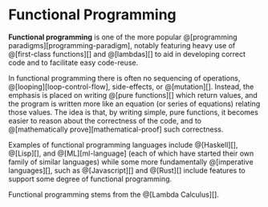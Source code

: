 # Functional Programming

__Functional programming__ is one of the more popular @[programming paradigms][programming-paradigm],
notably featuring heavy use of @[first-class functions][] and @[lambdas][] to
aid in developing correct code and to facilitate easy code-reuse.

In functional programming there is often no sequencing of operations, @[looping][loop-control-flow],
side-effects, or @[mutation][]. Instead, the emphasis is placed on writing @[pure functions][]
which return values, and the program is written more like an equation (or series of equations)
relating those values. The idea is that, by writing simple, pure functions, it becomes easier
to reason about the correctness of the code, and to @[mathematically prove][mathematical-proof]
such correctness.

Examples of functional programming languages include @[Haskell][], @[Lisp][], and @[ML][ml-language]
(each of which have started their own family of similar languages) while some more fundamentally
@[imperative languages][], such as @[Javascript][] and @[Rust][] include features to support some
degree of functional programming.

Functional programming stems from the @[Lambda Calculus][].
